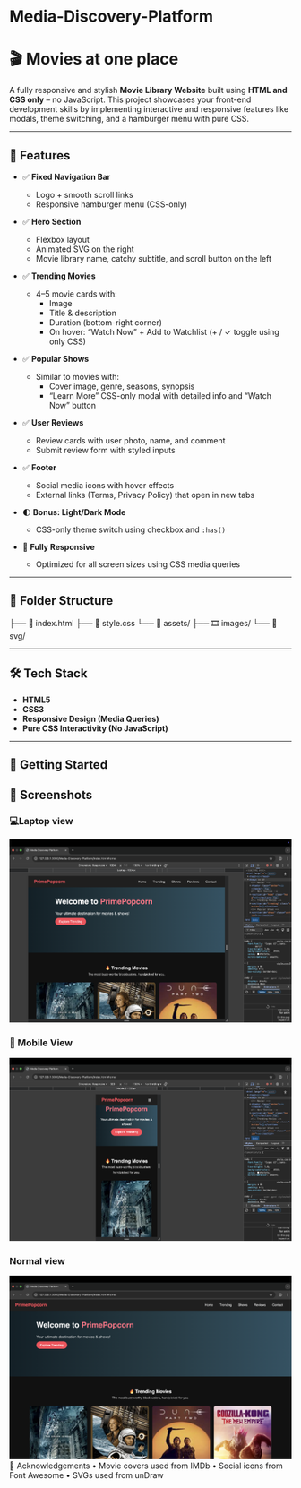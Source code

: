 # Media-Discovery-Platform
# 🎬 Movies at one place

A fully responsive and stylish **Movie Library Website** built using **HTML and CSS only** – no JavaScript. This project showcases your front-end development skills by implementing interactive and responsive features like modals, theme switching, and a hamburger menu with pure CSS.

---

## 🌟 Features

- ✅ **Fixed Navigation Bar**
  - Logo + smooth scroll links
  - Responsive hamburger menu (CSS-only)

- ✅ **Hero Section**
  - Flexbox layout
  - Animated SVG on the right
  - Movie library name, catchy subtitle, and scroll button on the left

- ✅ **Trending Movies**
  - 4–5 movie cards with:
    - Image
    - Title & description
    - Duration (bottom-right corner)
    - On hover: “Watch Now” + Add to Watchlist (+ / ✓ toggle using only CSS)

- ✅ **Popular Shows**
  - Similar to movies with:
    - Cover image, genre, seasons, synopsis
    - “Learn More” CSS-only modal with detailed info and “Watch Now” button

- ✅ **User Reviews**
  - Review cards with user photo, name, and comment
  - Submit review form with styled inputs

- ✅ **Footer**
  - Social media icons with hover effects
  - External links (Terms, Privacy Policy) that open in new tabs

- 🌓 **Bonus: Light/Dark Mode**
  - CSS-only theme switch using checkbox and `:has()`

- 📱 **Fully Responsive**
  - Optimized for all screen sizes using CSS media queries

---

## 📂 Folder Structure
├── 📄 index.html
├── 📄 style.css
└── 📁 assets/
├── 🎞️ images/
└── 💠 svg/

 ---

## 🛠️ Tech Stack

- **HTML5**
- **CSS3**
- **Responsive Design (Media Queries)**
- **Pure CSS Interactivity (No JavaScript)**

---

## 🚀 Getting Started
## 📸 Screenshots

### 💻Laptop view
![Desktop Screenshot](Desktop.jpg)

### 📱 Mobile View
![Mobile Screenshot](mobile.jpg)

### Normal view
![The normal Screenshot](Normal.jpg)
🙌 Acknowledgements
	•	Movie covers used from IMDb
	•	Social icons from Font Awesome
	•	SVGs used from unDraw